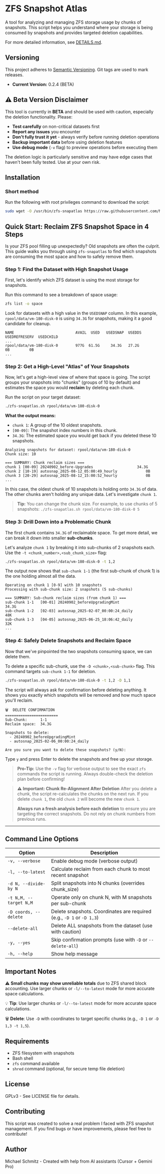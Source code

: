 # ZFS Snapshot Atlas

A tool for analyzing and managing ZFS storage usage by chunks of snapshots. This script helps you understand where your storage is being consumed by snapshots and provides targeted deletion capabilities.

For more detailed information, see [DETAILS.md](DETAILS.md).

## Versioning

This project adheres to [Semantic Versioning](https://semver.org/spec/v2.0.0.html). Git tags are used to mark releases.

- **Current Version:** 0.2.4 (BETA)

## ⚠️ Beta Version Disclaimer

This tool is currently in **BETA** and should be used with caution, especially the deletion functionality. Please:

- **Test carefully** on non-critical datasets first
- **Report any issues** you encounter
- **Don't fully trust it yet** - always verify before running deletion operations
- **Backup important data** before using deletion features
- **Use debug mode** (`-v` flag) to preview operations before executing them

The deletion logic is particularly sensitive and may have edge cases that haven't been fully tested. Use at your own risk.

## Installation

### Short method
Run the following with root privileges command to download the script:
```bash
sudo wget -O /usr/bin/zfs-snapatlas https://raw.githubusercontent.com/Mikesco3/zfs-snapatlas/main/zfs-snapatlas.sh && sudo chmod +x /usr/bin/zfs-snapatlas
```

## Quick Start: Reclaim ZFS Snapshot Space in 4 Steps

Is your ZFS pool filling up unexpectedly? Old snapshots are often the culprit. This guide walks you through using `zfs-snapatlas` to find which snapshots are consuming the most space and how to safely remove them.

### Step 1: Find the Dataset with High Snapshot Usage

First, let's identify which ZFS dataset is using the most storage for snapshots.

Run this command to see a breakdown of space usage:
```sh
zfs list -o space
```

Look for datasets with a high value in the `USEDSNAP` column. In this example, `rpool/data/vm-180-disk-0` is using `34.3G` for snapshots, making it a good candidate for cleanup.

```
NAME                            AVAIL  USED   USEDSNAP  USEDDS  USEDREFRESERV  USEDCHILD
...
rpool/data/vm-180-disk-0        977G  61.5G     34.3G   27.2G             0B         0B
...
```

### Step 2: Get a High-Level "Atlas" of Your Snapshots

Now, let's get a high-level view of where that space is going. The script groups your snapshots into "chunks" (groups of 10 by default) and estimates the space you would **reclaim** by deleting each chunk.

Run the script on your target dataset:
```sh
./zfs-snapatlas.sh rpool/data/vm-180-disk-0
```

**What the output means:**
*   `chunk 1`: A group of the 10 oldest snapshots.
*   `[00-09]`: The snapshot index numbers in this chunk.
*   `34.3G`: The estimated space you would get back if you deleted these 10 snapshots.

```
Analyzing snapshots for dataset: rpool/data/vm-180-disk-0
Chunk size: 10

=== SUMMARY: Chunk reclaim sizes ===
chunk 1	[00-09]	20240902_before-Upgrades                  	34.3G
chunk 2	[10-19]	autosnap_2025-08-12_05:00:49_hourly         	0B
chunk 3	[20-29]	autosnap_2025-08-12_15:00:52_hourly         	0B
...
```
In this case, the oldest chunk of 10 snapshots is holding onto `34.3G` of data. The other chunks aren't holding any unique data. Let's investigate `chunk 1`.

> **Tip:** You can change the chunk size. For example, to use chunks of 5 snapshots:
> `./zfs-snapatlas.sh rpool/data/vm-180-disk-0 5`

### Step 3: Drill Down into a Problematic Chunk

The first chunk contains `34.3G` of reclaimable space. To get more detail, we can break it down into smaller **sub-chunks**.

Let's analyze `chunk 1` by breaking it into sub-chunks of 2 snapshots each. Use the `-t <chunk_number>,<sub_chunk_size>` flag:

```sh
./zfs-snapatlas.sh rpool/data/vm-180-disk-0 -t 1,2
```

The output now shows that `sub-chunk 1-1` (the first sub-chunk of chunk 1) is the one holding almost all the data.

```
Operating on chunk 1 [0-9] with 10 snapshots
Processing with sub-chunk size: 2 snapshots (5 sub-chunks)

=== SUMMARY: Sub-chunk reclaim sizes (from chunk 1) ===
sub-chunk 1-1	[00-01]	20240902_beforeUpgradingMint                	34.3G
sub-chunk 1-2	[02-03]	autosnap_2025-02-07_00:00:24_daily          	48K
sub-chunk 1-3	[04-05]	autosnap_2025-06-25_18:06:42_daily          	32K
...
```

### Step 4: Safely Delete Snapshots and Reclaim Space

Now that we've pinpointed the two snapshots consuming space, we can delete them.

To delete a specific sub-chunk, use the `-D <chunk>,<sub-chunk>` flag. This command targets `sub-chunk 1-1` for deletion.

```sh
./zfs-snapatlas.sh rpool/data/vm-180-disk-0 -t 1,2 -D 1,1
```

The script will always ask for confirmation before deleting anything. It shows you exactly which snapshots will be removed and how much space you'll reclaim.

```
🗑️  DELETE CONFIRMATION
========================
Sub-Chunk:      1-1
Reclaim space:  34.3G

Snapshots to delete:
  - 20240902_beforeUpgradingMint
  - autosnap_2025-02-06_00:00:24_daily

Are you sure you want to delete these snapshots? (y/N):
```

Type `y` and press Enter to delete the snapshots and free up your storage.

> **Pro-Tip:** Use the `-v` flag for verbose output to see the exact `zfs` commands the script is running. Always double-check the deletion plan before confirming!

> **⚠️ Important: Chunk Re-Alignment After Deletion**
> After you delete a chunk, the script re-calculates the chunks on the next run. If you delete `chunk 1`, the old `chunk 2` will become the new `chunk 1`.
>
> **Always run a fresh analysis before each deletion** to ensure you are targeting the correct snapshots. Do not rely on chunk numbers from previous runs.

___

## Command Line Options

| Option | Description |
|--------|-------------|
| `-v, --verbose` | Enable debug mode (verbose output) |
| `-l, --to-latest` | Calculate reclaim from each chunk to most recent snapshot |
| `-d N, --divide-by N` | Split snapshots into N chunks (overrides chunk_size) |
| `-t N,M, --target N,M` | Operate only on chunk N, with M snapshots per sub-chunk |
| `-D coords, --delete` | Delete snapshots. Coordinates are required (e.g., `-D 1` or `-D 1,3`) |
| `--delete-all` | Delete ALL snapshots from the dataset (use with caution) |
| `-y, --yes` | Skip confirmation prompts (use with `-D` or `--delete-all`) |
| `-h, --help` | Show help message |

## Important Notes

⚠️ **Small chunks may show unreliable totals** due to ZFS shared block accounting. Use larger chunks or `-l/--to-latest` mode for more accurate space calculations.

💡 **Tip**: Use larger chunks or `-l/--to-latest` mode for more accurate space calculations.

🗑️ **Delete**: Use `-D` with coordinates to target specific chunks (e.g., `-D 1` or `-D 1,3 -t 1,5`).

## Requirements

- ZFS filesystem with snapshots
- Bash shell
- `zfs` command available
- `shred` command (optional, for secure temp file deletion)


## License

GPLv3 - See LICENSE file for details.

## Contributing

This script was created to solve a real problem I faced with ZFS snapshot management. If you find bugs or have improvements, please feel free to contribute!

## Author

Michael Schmitz - Created with help from AI assistants (Cursor + Gemini Pro)


